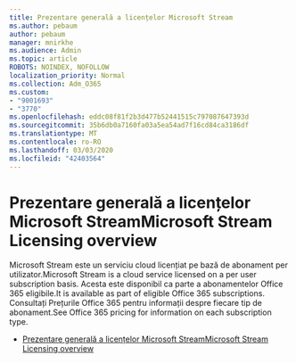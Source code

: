 ```yaml
---
title: Prezentare generală a licențelor Microsoft Stream
ms.author: pebaum
author: pebaum
manager: mnirkhe
ms.audience: Admin
ms.topic: article
ROBOTS: NOINDEX, NOFOLLOW
localization_priority: Normal
ms.collection: Adm_O365
ms.custom:
- "9001693"
- "3770"
ms.openlocfilehash: eddc08f81f2b3d477b52441515c797087647393d
ms.sourcegitcommit: 35b6db0a7160fa03a5ea54ad7f16cd84ca3186df
ms.translationtype: MT
ms.contentlocale: ro-RO
ms.lasthandoff: 03/03/2020
ms.locfileid: "42403564"
---
```

# <a name="microsoft-stream-licensing-overview"></a><span data-ttu-id="c7278-102">Prezentare generală a licențelor Microsoft Stream</span><span class="sxs-lookup"><span data-stu-id="c7278-102">Microsoft Stream Licensing overview</span></span>

<span data-ttu-id="c7278-103">Microsoft Stream este un serviciu cloud licențiat pe bază de abonament per utilizator.</span><span class="sxs-lookup"><span data-stu-id="c7278-103">Microsoft Stream is a cloud service licensed on a per user subscription basis.</span></span> <span data-ttu-id="c7278-104">Acesta este disponibil ca parte a abonamentelor Office 365 eligibile.</span><span class="sxs-lookup"><span data-stu-id="c7278-104">It is available as part of eligible Office 365 subscriptions.</span></span> <span data-ttu-id="c7278-105">Consultați Prețurile Office 365 pentru informații despre fiecare tip de abonament.</span><span class="sxs-lookup"><span data-stu-id="c7278-105">See Office 365 pricing for information on each subscription type.</span></span>

- [<span data-ttu-id="c7278-106">Prezentare generală a licențelor Microsoft Stream</span><span class="sxs-lookup"><span data-stu-id="c7278-106">Microsoft Stream Licensing overview</span></span>](https://docs.microsoft.com/en-us/stream/license-overview)